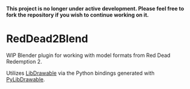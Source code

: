 **This project is no longer under active development. Please feel free to fork the repository if you wish to continue working on it.**

# RedDead2Blend
WIP Blender plugin for working with model formats from Red Dead Redemption 2.

Utilizes [LibDrawable](https://github.com/Sage-of-Mirrors/libdrawable) via the Python bindings generated with [PyLibDrawable](https://github.com/Sage-of-Mirrors/PyLibDrawable).
